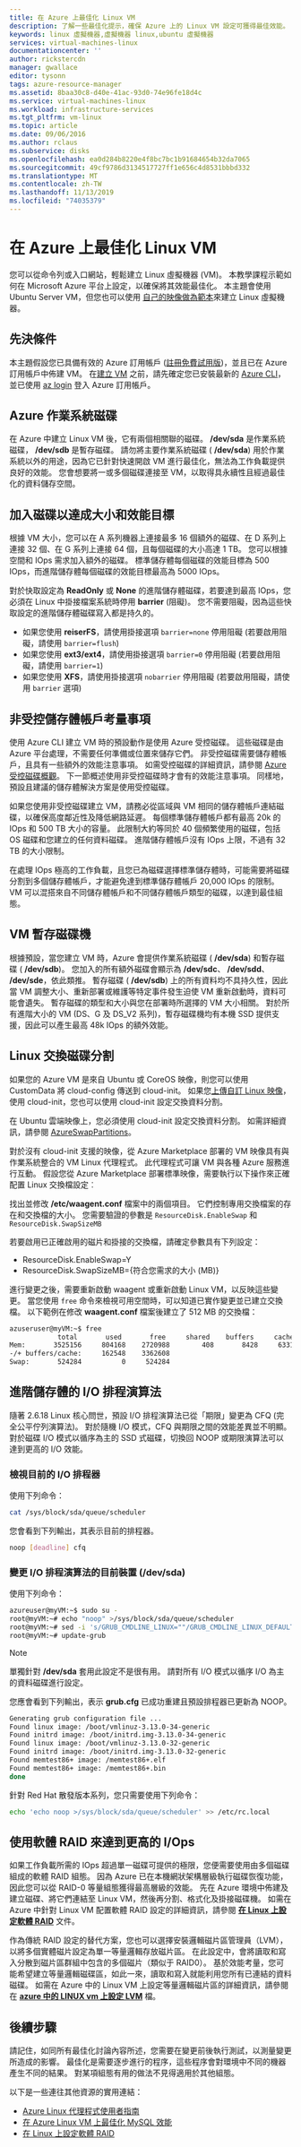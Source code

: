 ```yaml
---
title: 在 Azure 上最佳化 Linux VM
description: 了解一些最佳化提示，確保 Azure 上的 Linux VM 設定可獲得最佳效能。
keywords: linux 虛擬機器,虛擬機器 linux,ubuntu 虛擬機器
services: virtual-machines-linux
documentationcenter: ''
author: rickstercdn
manager: gwallace
editor: tysonn
tags: azure-resource-manager
ms.assetid: 8baa30c8-d40e-41ac-93d0-74e96fe18d4c
ms.service: virtual-machines-linux
ms.workload: infrastructure-services
ms.tgt_pltfrm: vm-linux
ms.topic: article
ms.date: 09/06/2016
ms.author: rclaus
ms.subservice: disks
ms.openlocfilehash: ea0d284b8220e4f8bc7bc1b91684654b32da7065
ms.sourcegitcommit: 49cf9786d3134517727ff1e656c4d8531bbbd332
ms.translationtype: MT
ms.contentlocale: zh-TW
ms.lasthandoff: 11/13/2019
ms.locfileid: "74035379"
---
```

# <a name="optimize-your-linux-vm-on-azure"></a>在 Azure 上最佳化 Linux VM
您可以從命令列或入口網站，輕鬆建立 Linux 虛擬機器 (VM)。 本教學課程示範如何在 Microsoft Azure 平台上設定，以確保將其效能最佳化。 本主題會使用 Ubuntu Server VM，但您也可以使用 [自己的映像做為範本](create-upload-generic.md?toc=%2fazure%2fvirtual-machines%2flinux%2ftoc.json)來建立 Linux 虛擬機器。  

## <a name="prerequisites"></a>先決條件
本主題假設您已具備有效的 Azure 訂用帳戶 ([註冊免費試用版](https://azure.microsoft.com/pricing/free-trial/))，並且已在 Azure 訂用帳戶中佈建 VM。 在[建立 VM](/cli/azure/install-az-cli2) 之前，請先確定您已安裝最新的 [Azure CLI](/cli/azure/reference-index)，並已使用 [az login](quick-create-cli.md?toc=%2fazure%2fvirtual-machines%2flinux%2ftoc.json) 登入 Azure 訂用帳戶。

## <a name="azure-os-disk"></a>Azure 作業系統磁碟
在 Azure 中建立 Linux VM 後，它有兩個相關聯的磁碟。 **/dev/sda** 是作業系統磁碟， **/dev/sdb** 是暫存磁碟。  請勿將主要作業系統磁碟 ( **/dev/sda**) 用於作業系統以外的用途，因為它已針對快速開啟 VM 進行最佳化，無法為工作負載提供良好的效能。 您會想要將一或多個磁碟連接至 VM，以取得具永續性且經過最佳化的資料儲存空間。 

## <a name="adding-disks-for-size-and-performance-targets"></a>加入磁碟以達成大小和效能目標
根據 VM 大小，您可以在 A 系列機器上連接最多 16 個額外的磁碟、在 D 系列上連接 32 個、在 G 系列上連接 64 個，且每個磁碟的大小高達 1 TB。 您可以根據空間和 IOps 需求加入額外的磁碟。 標準儲存體每個磁碟的效能目標為 500 IOps，而進階儲存體每個磁碟的效能目標最高為 5000 IOps。

對於快取設定為 **ReadOnly** 或 **None** 的進階儲存體磁碟，若要達到最高 IOps，您必須在 Linux 中掛接檔案系統時停用 **barrier** (阻礙)。 您不需要阻礙，因為這些快取設定的進階儲存體磁碟寫入都是持久的。

* 如果您使用 **reiserFS**，請使用掛接選項 `barrier=none` 停用阻礙 (若要啟用阻礙，請使用 `barrier=flush`)
* 如果您使用 **ext3/ext4**，請使用掛接選項 `barrier=0` 停用阻礙 (若要啟用阻礙，請使用 `barrier=1`)
* 如果您使用 **XFS**，請使用掛接選項 `nobarrier` 停用阻礙 (若要啟用阻礙，請使用 `barrier` 選項)

## <a name="unmanaged-storage-account-considerations"></a>非受控儲存體帳戶考量事項
使用 Azure CLI 建立 VM 時的預設動作是使用 Azure 受控磁碟。  這些磁碟是由 Azure 平台處理，不需要任何準備或位置來儲存它們。  非受控磁碟需要儲存體帳戶，且具有一些額外的效能注意事項。  如需受控磁碟的詳細資訊，請參閱 [Azure 受控磁碟概觀](../windows/managed-disks-overview.md)。  下一節概述使用非受控磁碟時才會有的效能注意事項。  同樣地，預設且建議的儲存體解決方案是使用受控磁碟。

如果您使用非受控磁碟建立 VM，請務必從區域與 VM 相同的儲存體帳戶連結磁碟，以確保高度鄰近性及降低網路延遲。  每個標準儲存體帳戶都有最高 20k 的 IOps 和 500 TB 大小的容量。  此限制大約等同於 40 個頻繁使用的磁碟，包括 OS 磁碟和您建立的任何資料磁碟。 進階儲存體帳戶沒有 IOps 上限，不過有 32 TB 的大小限制。 

在處理 IOps 極高的工作負載，且您已為磁碟選擇標準儲存體時，可能需要將磁碟分割到多個儲存體帳戶，才能避免達到標準儲存體帳戶 20,000 IOps 的限制。 VM 可以混搭來自不同儲存體帳戶和不同儲存體帳戶類型的磁碟，以達到最佳組態。
 

## <a name="your-vm-temporary-drive"></a>VM 暫存磁碟機
根據預設，當您建立 VM 時，Azure 會提供作業系統磁碟 ( **/dev/sda**) 和暫存磁碟 ( **/dev/sdb**)。  您加入的所有額外磁碟會顯示為 **/dev/sdc**、 **/dev/sdd**、 **/dev/sde**，依此類推。 暫存磁碟 ( **/dev/sdb**) 上的所有資料均不具持久性，因此當 VM 調整大小、重新部署或維護等特定事件發生迫使 VM 重新啟動時，資料可能會遺失。  暫存磁碟的類型和大小與您在部署時所選擇的 VM 大小相關。 對於所有進階大小的 VM (DS、G 及 DS_V2 系列)，暫存磁碟機均有本機 SSD 提供支援，因此可以產生最高 48k IOps 的額外效能。 

## <a name="linux-swap-partition"></a>Linux 交換磁碟分割
如果您的 Azure VM 是來自 Ubuntu 或 CoreOS 映像，則您可以使用 CustomData 將 cloud-config 傳送到 cloud-init。 如果您[上傳自訂 Linux 映像](upload-vhd.md?toc=%2fazure%2fvirtual-machines%2flinux%2ftoc.json)，使用 cloud-init，您也可以使用 cloud-init 設定交換資料分割。

在 Ubuntu 雲端映像上，您必須使用 cloud-init 設定交換資料分割。 如需詳細資訊，請參閱 [AzureSwapPartitions](https://wiki.ubuntu.com/AzureSwapPartitions)。

對於沒有 cloud-init 支援的映像，從 Azure Marketplace 部署的 VM 映像具有與作業系統整合的 VM Linux 代理程式。 此代理程式可讓 VM 與各種 Azure 服務進行互動。 假設您從 Azure Marketplace 部署標準映像，需要執行以下操作來正確配置 Linux 交換檔設定︰

找出並修改 **/etc/waagent.conf** 檔案中的兩個項目。 它們控制專用交換檔案的存在和交換檔的大小。 您需要驗證的參數是 `ResourceDisk.EnableSwap` 和 `ResourceDisk.SwapSizeMB` 

若要啟用已正確啟用的磁片和掛接的交換檔，請確定參數具有下列設定：

* ResourceDisk.EnableSwap=Y
* ResourceDisk.SwapSizeMB={符合您需求的大小 (MB)} 

進行變更之後，需要重新啟動 waagent 或重新啟動 Linux VM，以反映這些變更。  當您使用 `free` 命令來檢視可用空間時，可以知道已實作變更並已建立交換檔。 以下範例在修改 **waagent.conf** 檔案後建立了 512 MB 的交換檔：

```bash
azuseruser@myVM:~$ free
            total       used       free     shared    buffers     cached
Mem:       3525156     804168    2720988        408       8428     633192
-/+ buffers/cache:     162548    3362608
Swap:       524284          0     524284
```

## <a name="io-scheduling-algorithm-for-premium-storage"></a>進階儲存體的 I/O 排程演算法
隨著 2.6.18 Linux 核心問世，預設 I/O 排程演算法已從「期限」變更為 CFQ (完全公平佇列演算法)。 對於隨機 I/O 模式，CFQ 與期限之間的效能差異並不明顯。  對於磁碟 I/O 模式以循序為主的 SSD 式磁碟，切換回 NOOP 或期限演算法可以達到更高的 I/O 效能。

### <a name="view-the-current-io-scheduler"></a>檢視目前的 I/O 排程器
使用下列命令：  

```bash
cat /sys/block/sda/queue/scheduler
```

您會看到下列輸出，其表示目前的排程器。  

```bash
noop [deadline] cfq
```

### <a name="change-the-current-device-devsda-of-io-scheduling-algorithm"></a>變更 I/O 排程演算法的目前裝置 (/dev/sda)
使用下列命令：  

```bash
azureuser@myVM:~$ sudo su -
root@myVM:~# echo "noop" >/sys/block/sda/queue/scheduler
root@myVM:~# sed -i 's/GRUB_CMDLINE_LINUX=""/GRUB_CMDLINE_LINUX_DEFAULT="quiet splash elevator=noop"/g' /etc/default/grub
root@myVM:~# update-grub
```

> [!NOTE]
> 單獨針對 **/dev/sda** 套用此設定不是很有用。 請對所有 I/O 模式以循序 I/O 為主的資料磁碟進行設定。  

您應會看到下列輸出，表示 **grub.cfg** 已成功重建且預設排程器已更新為 NOOP。  

```bash
Generating grub configuration file ...
Found linux image: /boot/vmlinuz-3.13.0-34-generic
Found initrd image: /boot/initrd.img-3.13.0-34-generic
Found linux image: /boot/vmlinuz-3.13.0-32-generic
Found initrd image: /boot/initrd.img-3.13.0-32-generic
Found memtest86+ image: /memtest86+.elf
Found memtest86+ image: /memtest86+.bin
done
```

針對 Red Hat 散發版本系列，您只需要使用下列命令：   

```bash
echo 'echo noop >/sys/block/sda/queue/scheduler' >> /etc/rc.local
```

## <a name="using-software-raid-to-achieve-higher-iops"></a>使用軟體 RAID 來達到更高的 I/Ops
如果工作負載所需的 IOps 超過單一磁碟可提供的極限，您便需要使用由多個磁碟組成的軟體 RAID 組態。 因為 Azure 已在本機網狀架構層級執行磁碟恢復功能，因此您可以從 RAID-0 等量組態獲得最高層級的效能。  先在 Azure 環境中佈建及建立磁碟、將它們連結至 Linux VM，然後再分割、格式化及掛接磁碟機。  如需在 Azure 中針對 Linux VM 配置軟體 RAID 設定的詳細資訊，請參閱 **[在 Linux 上設定軟體 RAID](configure-raid.md?toc=%2fazure%2fvirtual-machines%2flinux%2ftoc.json)** 文件。

作為傳統 RAID 設定的替代方案，您也可以選擇安裝邏輯磁片區管理員（LVM），以將多個實體磁片設定為單一等量邏輯存放磁片區。 在此設定中，會將讀取和寫入分散到磁片區群組中包含的多個磁片（類似于 RAID0）。 基於效能考量，您可能希望建立等量邏輯磁碟區，如此一來，讀取和寫入就能利用您所有已連結的資料磁碟。  如需在 Azure 中的 Linux VM 上設定等量邏輯磁片區的詳細資訊，請參閱在 **[azure 中的 LINUX vm 上設定 LVM](configure-lvm.md?toc=%2fazure%2fvirtual-machines%2flinux%2ftoc.json)** 檔。

## <a name="next-steps"></a>後續步驟
請記住，如同所有最佳化討論內容所述，您需要在變更前後執行測試，以測量變更所造成的影響。  最佳化是需要逐步進行的程序，這些程序會對環境中不同的機器產生不同的結果。  對某項組態有用的做法不見得適用於其他組態。

以下是一些連往其他資源的實用連結：

* [Azure Linux 代理程式使用者指南](../extensions/agent-linux.md)
* [在 Azure Linux VM 上最佳化 MySQL 效能](classic/optimize-mysql.md)
* [在 Linux 上設定軟體 RAID](configure-raid.md)
